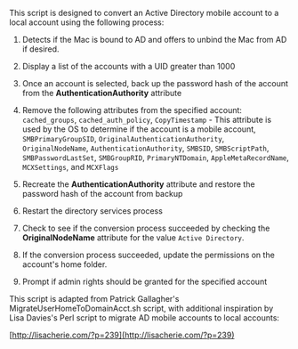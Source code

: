 This script is designed to convert an Active Directory mobile account to a local account using the following process:

1. Detects if the Mac is bound to AD and offers to unbind the Mac from AD if desired.
2. Display a list of the accounts with a UID greater than 1000
3. Once an account is selected, back up the password hash of the account from the **AuthenticationAuthority** attribute
4. Remove the following attributes from the specified account:  
`cached_groups`,
`cached_auth_policy`,
`CopyTimestamp` - This attribute is used by the OS to determine if the account is a mobile account,
`SMBPrimaryGroupSID`,
`OriginalAuthenticationAuthority`,
`OriginalNodeName`,
`AuthenticationAuthority`,
`SMBSID`,
`SMBScriptPath`,
`SMBPasswordLastSet`,
`SMBGroupRID`,
`PrimaryNTDomain`,
`AppleMetaRecordName`,
`MCXSettings`, and
`MCXFlags`


5. Recreate the **AuthenticationAuthority** attribute and restore the password hash of the account from backup
6. Restart the directory services process
7. Check to see if the conversion process succeeded by checking the **OriginalNodeName** attribute for the value `Active Directory`.
8. If the conversion process succeeded, update the permissions on the account's home folder.
9. Prompt if admin rights should be granted for the specified account

This script is adapted from Patrick Gallagher's MigrateUserHomeToDomainAcct.sh script, with additional inspiration by Lisa Davies's Perl script to migrate AD mobile accounts to local accounts:

[http://lisacherie.com/?p=239](http://lisacherie.com/?p=239)
